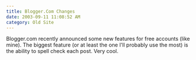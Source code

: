 ```yaml
---
title: Blogger.Com Changes
date: 2003-09-11 11:08:52 AM
category: Old Site
---
```


Blogger.com recently announced some new features for free accounts (like mine). The biggest feature (or at least the one I'll probably use the most) is the ability to spell check each post. Very cool.
